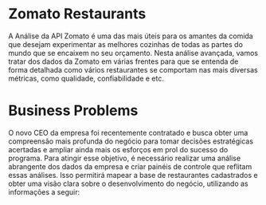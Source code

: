 # Zomato Restaurants
A Análise da API Zomato é uma das mais úteis para os amantes da comida que desejam experimentar as melhores cozinhas de todas as partes do mundo que se encaixem no seu orçamento. Nesta análise avançada, vamos tratar dos dados da Zomato em várias frentes para que se entenda de forma detalhada como vários restaurantes se comportam nas mais diversas métricas, como qualidade, confiabilidade e etc.

# Business Problems
O novo CEO da empresa foi recentemente contratado e busca obter uma compreensão mais profunda do negócio para tomar decisões estratégicas acertadas e ampliar ainda mais os esforços em prol do sucesso do programa. Para atingir esse objetivo, é necessário realizar uma análise abrangente dos dados da empresa e criar painéis de controle que reflitam essas análises. Isso permitirá mapear a base de restaurantes cadastrados e obter uma visão clara sobre o desenvolvimento do negócio, utilizando as informações a seguir:
 
